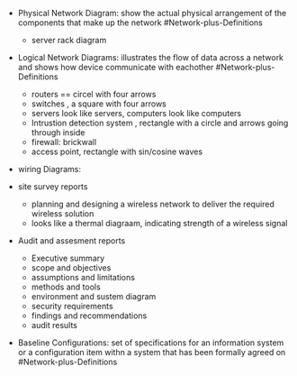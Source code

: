 - Physical Network Diagram: show the actual physical arrangement of the components that make up the network #Network-plus-Definitions 
	- server rack diagram 

- Logical Network Diagrams: illustrates the flow of data across a network and shows how device communicate with eachother #Network-plus-Definitions 
	- routers == circel with four arrows 
	- switches , a square with four arrows 
	- servers look like servers, computers look like computers
	- Intrustion detection system , rectangle with a circle and arrows going through inside
	- firewall: brickwall
	- access point, rectangle with sin/cosine waves

- wiring Diagrams: 
- site survey reports
	- planning and designing a wireless network to deliver the required wireless solution 
	- looks like a thermal diagraam, indicating strength of a wireless signal 
- Audit and assesment reports
	- Executive summary 
	- scope and objectives 
	- assumptions and limitations 
	- methods and tools 
	- environment and sustem diagram 
	- security requirements 
	- findings and recommendations 
	- audit results
- Baseline Configurations: set of specifications for an information system or a configuration item withn a system that has been formally agreed on #Network-plus-Definitions 